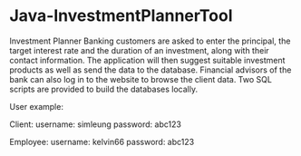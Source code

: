 # Java-InvestmentPlannerTool

Investment Planner
Banking customers are asked to enter the principal, the target interest rate and the duration of an investment, along with their contact information. The application will then suggest suitable investment products as well as send the data to the database. Financial advisors of the bank can also log in to the website to browse the client data. Two SQL scripts are provided to build the databases locally.

User example: 

Client: username: simleung	password: abc123

Employee: username: kelvin66		password: abc123
